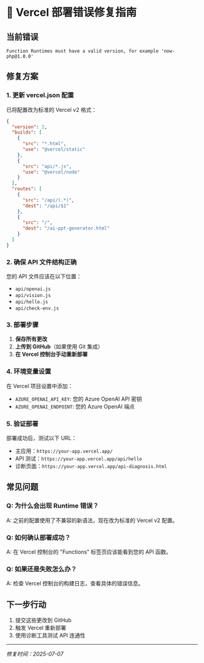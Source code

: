 # 🚨 Vercel 部署错误修复指南

## 当前错误
```
Function Runtimes must have a valid version, for example 'now-php@1.0.0'
```

## 修复方案

### 1. 更新 vercel.json 配置
已将配置改为标准的 Vercel v2 格式：

```json
{
  "version": 2,
  "builds": [
    {
      "src": "*.html",
      "use": "@vercel/static"
    },
    {
      "src": "api/*.js",
      "use": "@vercel/node"
    }
  ],
  "routes": [
    {
      "src": "/api/(.*)",
      "dest": "/api/$1"
    },
    {
      "src": "/",
      "dest": "/ai-ppt-generator.html"
    }
  ]
}
```

### 2. 确保 API 文件结构正确

您的 API 文件应该在以下位置：
- `api/openai.js`
- `api/vision.js`
- `api/hello.js`
- `api/check-env.js`

### 3. 部署步骤

1. **保存所有更改**
2. **上传到 GitHub**（如果使用 Git 集成）
3. **在 Vercel 控制台手动重新部署**

### 4. 环境变量设置

在 Vercel 项目设置中添加：
- `AZURE_OPENAI_API_KEY`: 您的 Azure OpenAI API 密钥
- `AZURE_OPENAI_ENDPOINT`: 您的 Azure OpenAI 端点

### 5. 验证部署

部署成功后，测试以下 URL：
- 主应用：`https://your-app.vercel.app/`
- API 测试：`https://your-app.vercel.app/api/hello`
- 诊断页面：`https://your-app.vercel.app/api-diagnosis.html`

## 常见问题

### Q: 为什么会出现 Runtime 错误？
A: 之前的配置使用了不兼容的新语法，现在改为标准的 Vercel v2 配置。

### Q: 如何确认部署成功？
A: 在 Vercel 控制台的 "Functions" 标签页应该能看到您的 API 函数。

### Q: 如果还是失败怎么办？
A: 检查 Vercel 控制台的构建日志，查看具体的错误信息。

## 下一步行动

1. 提交这些更改到 GitHub
2. 触发 Vercel 重新部署
3. 使用诊断工具测试 API 连通性

---
*修复时间：2025-07-07*
